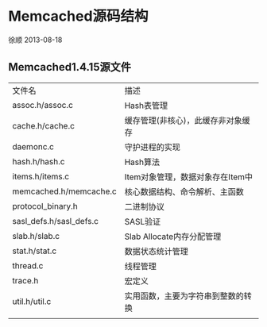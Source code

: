 # Memcached源码结构
徐顺 2013-08-18

<!--

* assoc.h/assoc.c 	Hash表管理
* cache.h/cache.c	缓存管理(非核心)，此缓存非对象缓存
* daemonc.c	守护进程的实现
* hash.h/hash.c	Hash算法
* items.h/items.c	Item对象管理，数据对象存在Item中
* memcached.h/memcache.c	核心数据结构、命令解析、主函数
* protocol_binary.h	二进制协议
* sasl_defs.h/sasl_defs.c	SASL验证
* slab.h/slab.c	Slab Allocate内存分配管理
* stat.h/stat.c	数据状态统计管理
* thread.c	线程管理
* trace.h	宏定义
* util.h/util.c	实用函数，主要为字符串到整数的转换

![](../img/mem_source.jpg)

-->

## Memcached1.4.15源文件
<table class="table table-bordered table-striped table-condensed">
   <tr>
      <td>文件名</td>
      <td>描述</td>
   </tr>
   <tr>
      <td>assoc.h/assoc.c </td>
      <td>Hash表管理</td>
   </tr>
   <tr>
      <td>cache.h/cache.c</td>
      <td>缓存管理(非核心)，此缓存非对象缓存</td>
   </tr>
   <tr>
      <td>daemonc.c</td>
      <td>守护进程的实现</td>
   </tr>
   <tr>
      <td>hash.h/hash.c</td>
      <td>Hash算法</td>
   </tr>
   <tr>
      <td>items.h/items.c</td>
      <td>Item对象管理，数据对象存在Item中</td>
   </tr>
   <tr>
      <td>memcached.h/memcache.c</td>
      <td>核心数据结构、命令解析、主函数</td>
   </tr>
   <tr>
      <td>protocol_binary.h</td>
      <td>二进制协议</td>
   </tr>
   <tr>
      <td>sasl_defs.h/sasl_defs.c</td>
      <td>SASL验证</td>
   </tr>
   <tr>
      <td>slab.h/slab.c</td>
      <td>Slab Allocate内存分配管理</td>
   </tr>
   <tr>
      <td>stat.h/stat.c</td>
      <td>数据状态统计管理</td>
   </tr>
   <tr>
      <td>thread.c</td>
      <td>线程管理</td>
   </tr>
   <tr>
      <td>trace.h</td>
      <td>宏定义</td>
   </tr>
   <tr>
      <td>util.h/util.c</td>
      <td>实用函数，主要为字符串到整数的转换</td>
   </tr>
   <tr>
      <td></td>
   </tr>
</table>